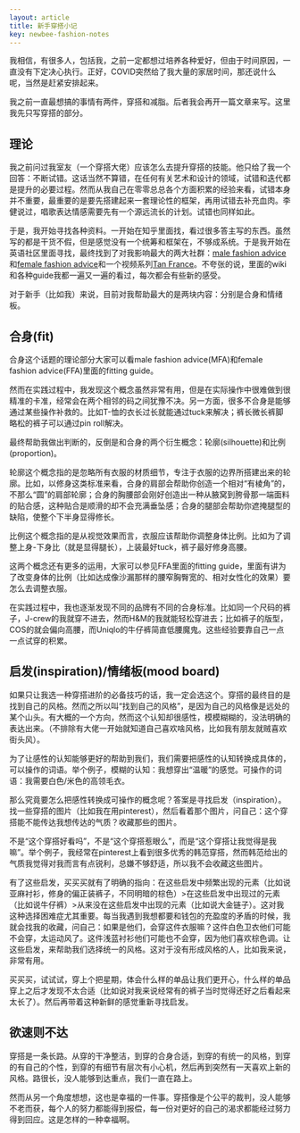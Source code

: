```yaml
---
layout: article
title: 新手穿搭小记
key: newbee-fashion-notes
---
```


我相信，有很多人，包括我，之前一定都想过培养各种爱好，但由于时间原因，一直没有下定决心执行。正好，COVID突然给了我大量的家居时间，那还说什么呢，当然是赶紧安排起来。

我之前一直最想搞的事情有两件，穿搭和减脂。后者我会再开一篇文章来写。这里我先只写穿搭的部分。

## 理论

我之前问过我室友（一个穿搭大佬）应该怎么去提升穿搭的技能。他只给了我一个回答：不断试错。这话当然不算错，在任何有关艺术和设计的领域，试错和迭代都是提升的必要过程。然而从我自己在零零总总各个方面积累的经验来看，试错本身并不重要，最重要的是要先搭建起来一套理论性的框架，再用试错去补充血肉。李健说过，唱歌表达情感需要先有一个源远流长的计划。试错也同样如此。

于是，我开始寻找各种资料。一开始在知乎里面找，看过很多答主写的东西。虽然写的都是干货不假，但是感觉没有一个统筹和框架在，不够成系统。于是我开始在英语社区里面寻找，最终找到了对我影响最大的两大社群：[male fashion advice](https://www.reddit.com/r/malefashionadvice/)和[female fashion advice](https://www.reddit.com/r/femalefashionadvice/)和一个视频系列[Tan France](https://www.bilibili.com/video/BV1pv411C7Dr)。不夸张的说，里面的wiki和各种guide我都一遍又一遍的看过，每次都会有些新的感受。

对于新手（比如我）来说，目前对我帮助最大的是两块内容：分别是合身和情绪板。

## 合身(fit)

合身这个话题的理论部分大家可以看male fashion advice(MFA)和female fashion advice(FFA)里面的fitting guide。

然而在实践过程中，我发现这个概念虽然非常有用，但是在实际操作中很难做到很精准的卡准，经常会在两个相邻的码之间犹豫不决。另一方面，很多不合身是能够通过某些操作补救的。比如T-恤的衣长过长就能通过tuck来解决；裤长微长裤脚略松的裤子可以通过pin roll解决。

最终帮助我做出判断的，反倒是和合身的两个衍生概念：轮廓(silhouette)和比例(proportion)。

轮廓这个概念指的是忽略所有衣服的材质细节，专注于衣服的边界所搭建出来的轮廓。比如，以修身这类标准来看，合身的肩部会帮助你创造一个相对“有棱角”的，不那么“圆”的肩部轮廓；合身的胸腰部会刚好创造出一种从腋窝到胯骨那一端面料的贴合感，这种贴合是顺滑的却不会充满垂坠感；合身的腿部会帮助你遮掩腿型的缺陷，使整个下半身显得修长。

比例这个概念指的是从视觉效果而言，衣服应该帮助你调整身体比例。比如为了调整上身-下身比（就是显得腿长），上装最好tuck，裤子最好修身高腰。

这两个概念还有更多的运用，大家可以参见FFA里面的fitting guide，里面有讲为了改变身体的比例（比如达成像沙漏那样的腰窄胸臀宽的、相对女性化的效果）要怎么去调整衣服。

在实践过程中，我也逐渐发现不同的品牌有不同的合身标准。比如同一个尺码的裤子，J-crew的我就穿不进去，然而H&M的我就能轻松穿进去；比如裤子的版型，COS的就会偏向高腰，而Uniqlo的牛仔裤简直低腰魔鬼。这些经验要靠自己一点一点试穿的积累。

## 启发(inspiration)/情绪板(mood board)

如果只让我选一种穿搭进阶的必备技巧的话，我一定会选这个。穿搭的最终目的是找到自己的风格。然而之所以叫“找到自己的风格”，是因为自己的风格像是远处的某个山头。有大概的一个方向，然而这个认知却很感性，模模糊糊的，没法明确的表达出来。（不排除有大佬一开始就知道自己喜欢啥风格，比如我有朋友就贼喜欢街头风）。

为了让感性的认知能够更好的帮助到我们，我们需要把感性的认知转换成具体的，可以操作的词语。举个例子，模糊的认知：我想穿出“温暖”的感觉。可操作的词语：我需要白色/米色的高领毛衣。

那么究竟要怎么把感性转换成可操作的概念呢？答案是寻找启发（inspiration）。找一些穿搭的图片（比如我在用pinterest），然后看着那个图片，问自己：这个穿搭能不能传达我想传达的气质？收藏那些的图片。

不是“这个穿搭好看吗”，不是“这个穿搭惹眼么”，而是“这个穿搭让我觉得是我嘛”。举个例子，我经常在pinterest上看到很多优秀的韩范穿搭，然而韩范给出的气质我觉得对我而言有点锐利，总嫌不够舒适，所以我不会收藏这些图片。

有了这些启发，买买买就有了明确的指向：在这些启发中频繁出现的元素（比如说亚麻衬衫，修身的偏正装裤子，不同明暗的棕色）>在这些启发中出现过的元素（比如说牛仔裤）>从来没在这些启发中出现的元素（比如说大金链子）。这对我这种选择困难症尤其重要。每当我遇到我想都要和钱包的充盈度的矛盾的时候，我就会找我的收藏，问自己：如果是他们，会穿这件衣服嘛？这件白色卫衣他们可能不会穿，太运动风了。这件浅蓝衬衫他们可能也不会穿，因为他们喜欢棕色调。让这些启发，来帮助我们选择统一的风格。这对于没有形成风格的人，比如我来说，非常有用。

买买买，试试试，穿上个把星期，体会什么样的单品让我们更开心，什么样的单品穿上之后才发现不太合适（比如说对我来说经常有的裤子当时觉得还好之后看起来太长了）。然后再带着这种新鲜的感觉重新寻找启发。

## 欲速则不达

穿搭是一条长路。从穿的干净整洁，到穿的合身合适，到穿的有统一的风格，到穿的有自己的个性，到穿的有细节有层次有小心机，然后再到突然有一天喜欢上新的风格。路很长，没人能够到达重点，我们一直在路上。

然而从另一个角度想想，这也是幸福的一件事。穿搭像是个公平的裁判，没人能够不老而获，每个人的努力都能得到报偿，每一份对更好的自己的渴求都能经过努力得到回应。这是怎样的一种幸福啊。
